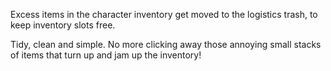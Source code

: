 Excess items in the character inventory get moved to the logistics trash, to keep inventory slots free.

Tidy, clean and simple. No more clicking away those annoying  small stacks of items that turn up and jam up the inventory!
